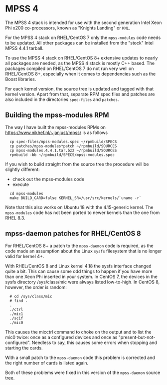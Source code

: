 # MPSS 4

The MPSS 4 stack is intended for use with the second generation Intel Xeon Phi x200
co-processors, known as "Knights Landing" or `KNL`.


For the MPSS 4 stack on RHEL/CentOS 7 only the `mpss-modules` code needs to be updated.
All other packages can be installed from the "stock" Intel MPSS 4.4.1 tarball.

To use the MPSS 4 stack on RHEL/CentOS 8+ extensive updates to nearly all packages are
needed, as the MPSS 4 stack is mostly C++ based. The packages compiled on RHEL/CentOS 7
do not run very well on RHEL/CentOS 8+, especially when it comes to dependencies such
as the Boost libraries.


For each kernel version, the source tree is updated and tagged with that kernel version.
Apart from that, separate RPM spec files and patches are also included in the directories
`spec-files` and `patches`.


## Building the mpss-modules RPM

The way I have built the mpss-modules RPMs on https://www.nikhef.nl/~janjust/mpss/
is as follows
```
  cp spec-files/mpss-modules.spec ~/rpmbuild/SPECS
  cp patches/mpss-modules*patch ~/rpmbuild/SOURCES
  cp mpss-modules.4.4.1.tar.bz2 ~/rpmbuild/SOURCES
  rpmbuild -bb ~/rpmbuild/SPECS/mpss-modules.spec
```

If you wish to build straight from the source tree the procedure will be slightly different:

* check out the mpss-modules code
* execute
```
  cd mpss-modules
  make BUILD_CARD=false KERNEL_SR=/usr/src/kernels/`uname -r`
```

Note that this also works on Ubuntu 18 with the 4.15-generic kernel. The `mpss-modules` code
has not been ported to newer kernels than the one from RHEL 8.3.


## mpss-daemon patches for RHEL/CentOS 8

For RHEL/CentOS 8+ a patch to the `mpss-daemon` code is required, as the code made an assumption
about the Linux `sysfs` filesystem that is no longer valid for kernel 4+.


With RHEL/CentOS 8 and Linux kernel 4.18 the sysfs interface changed quite a bit. This can cause 
some odd things to happen if you have more than one Xeon Phi inserted in your system. In CentOS 7,
the devices in the sysfs directory /sys/class/mic were always listed low-to-high. In CentOS 8, 
however, the order is random:
```
  # cd /sys/class/mic
  # find .
  .
  ./ctrl
  ./mic1
  ./scif
  ./mic0
```
This causes the micctrl command to choke on the output and to list the mic0 twice: once as a 
configured devices and once as "present-but-not-configured". Needless to say, this causes some
errors when stopping and starting the cards.


With a small patch to the `mpss-daemon` code this problem is corrected and the right number of
cards is listed again.

Both of these problems were fixed in this version of the `mpss-daemon` source tree.

